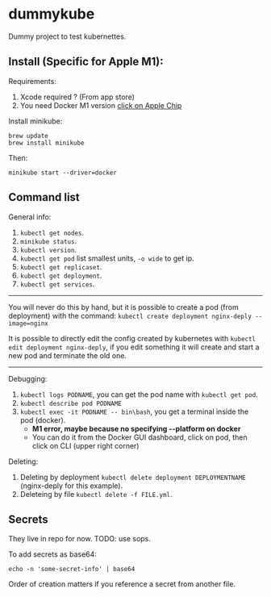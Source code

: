 # dummykube

Dummy project to test kubernettes.

## Install (Specific for Apple M1):

Requirements:
1. Xcode required ? (From app store)
2. You need Docker M1 version [click on Apple Chip](https://docs.docker.com/docker-for-mac/install/)

Install minikube:
```
brew update
brew install minikube
```

Then:
```
minikube start --driver=docker
```

## Command list

General info:
1. `kubectl get nodes`.
2. `minikube status`.
3. `kubectl version`.
4. `kubectl get pod` list smallest units, `-o wide` to get ip.
5. `kubectl get replicaset`.
6. `kubectl get deployment`.
7. `kubectl get services`.

---

You will never do this by hand, but it is possible to create a pod (from deployment) with the command:
`kubectl create deployment nginx-deply --image=nginx`

It is possible to directly edit the config created by kubernetes with `kubectl edit deployment nginx-deply`, if you edit something it will create and start a new pod and terminate the old one.

---

Debugging:
1. `kubectl logs PODNAME`, you can get the pod name with `kubectl get pod`.
2. `kubectl describe pod PODNAME`
3. `kubectl exec -it PODNAME -- bin\bash`, you get a terminal inside the pod (docker).
    - **M1 error, maybe because no specifying --platform on docker**
    - You can do it from the Docker GUI dashboard, click on pod, then click on CLI (upper right corner)

Deleting:
1. Deleting by deployment `kubectl delete deployment DEPLOYMENTNAME` (nginx-deply for this example).
2. Deleteing by file `kubectl delete -f FILE.yml`.

## Secrets
They live in repo for now.
TODO: use sops.

To add secrets as base64:
```
echo -n 'some-secret-info' | base64
```

Order of creation matters if you reference a secret from another file.
